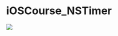 # iOSCourse_NSTimer
![](https://github.com/LittleHeap/iOSCourse_NSTimer/blob/master/定时器和视图对象UITests/demo01.gif)
